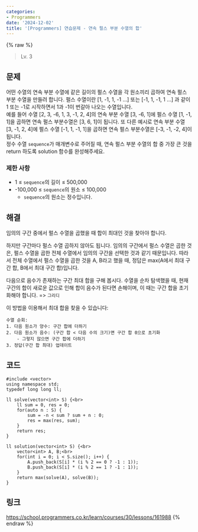 ```yaml
---
categories:
- Programmers
date: '2024-12-02'
title: '[Programmers] 연습문제 - 연속 펄스 부분 수열의 합'
---
```


{% raw %}
> Lv. 3<br>

## 문제
어떤 수열의 연속 부분 수열에 같은 길이의 펄스 수열을 각 원소끼리 곱하여 연속 펄스 부분 수열을 만들려 합니다. 펄스 수열이란 [1, -1, 1, -1 …] 또는 [-1, 1, -1, 1 …] 과 같이 1 또는 -1로 시작하면서 1과 -1이 번갈아 나오는 수열입니다.  
예를 들어 수열 [2, 3, -6, 1, 3, -1, 2, 4]의 연속 부분 수열 [3, -6, 1]에 펄스 수열 [1, -1, 1]을 곱하면 연속 펄스 부분수열은 [3, 6, 1]이 됩니다. 또 다른 예시로 연속 부분 수열 [3, -1, 2, 4]에 펄스 수열 [-1, 1, -1, 1]을 곱하면 연속 펄스 부분수열은 [-3, -1, -2, 4]이 됩니다.  
정수 수열  `sequence`가 매개변수로 주어질 때, 연속 펄스 부분 수열의 합 중 가장 큰 것을 return 하도록 solution 함수를 완성해주세요.

### 제한 사항
-   1 ≤  `sequence`의 길이 ≤ 500,000
-   -100,000 ≤  `sequence`의 원소 ≤ 100,000
    -   `sequence`의 원소는 정수입니다.

## 해결
임의의 구간 중에서 펄스 수열을 곱했을 때 합이 최대인 것을 찾아야 합니다.

하지만 구간마다 펄스 수열 곱하지 않아도 됩니다. 임의의 구간에서 펄스 수열은 곱한 것은, 펄스 수열을 곱한 전체 수열에서 임의의 구간을 선택한 것과 같기 때문입니다. 따라서 전체 수열에서 펄스 수열을 곱한 것을 A, B라고 했을 때, 정답은 max(A에서 최대 구간 합, B에서 최대 구간 합)입니다.

다음으로 음수가 존재하는 구간 최대 합을 구해 봅시다. 수열을 순차 탐색했을 때, 현재 구간의 합이 새로운 값으로 인해 합이 음수가 된다면 손해이며, 이 때는 구간 합을 초기화해야 합니다. => `그리디`<br>

이 방법을 이용해서 최대 합을 찾을 수 있습니다:
```
수열 순회:
1. 다음 원소가 양수: 구간 합에 더하기
2. 다음 원소가 음수: (구간 합 < 다음 수의 크기)면 구간 합 0으로 초기화
	- 그렇지 않으면 구간 합에 더하기
3. 정답(구간 합 최대) 업데이트
```

## 코드
```
#include <vector>
using namespace std;
typedef long long ll;

ll solve(vector<int> S) {<br>
    ll sum = 0, res = 0;
    for(auto n : S) {
        sum = -n < sum ? sum + n : 0;
        res = max(res, sum);
    }
    return res;
}

ll solution(vector<int> S) {<br>
    vector<int> A, B;<br>
    for(int i = 0; i < S.size(); i++) {
        A.push_back(S[i] * (i % 2 == 0 ? -1 : 1));
        B.push_back(S[i] * (i % 2 == 1 ? -1 : 1));
    }
    return max(solve(A), solve(B));
}
```

## 링크
https://school.programmers.co.kr/learn/courses/30/lessons/161988
{% endraw %}